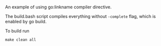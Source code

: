 An example of using go:linkname compiler directive.

The build.bash script compiles everything without `-complete` flag, which is enabled by go build.

To build run

    make clean all
